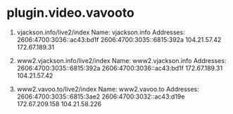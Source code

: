 # plugin.video.vavooto

1. vjackson.info/live2/index
Name:    vjackson.info
Addresses:  2606:4700:3036::ac43:bd1f
          2606:4700:3035::6815:392a
          104.21.57.42
          172.67.189.31
          
2. www2.vjackson.info/live2/index
Name:    www2.vjackson.info
Addresses:  2606:4700:3035::6815:392a
          2606:4700:3036::ac43:bd1f
          172.67.189.31
          104.21.57.42
          
3. www2.vavoo.to/live2/index
Name:    www2.vavoo.to
Addresses:  2606:4700:3035::6815:3ae2
          2606:4700:3032::ac43:d19e
          172.67.209.158
          104.21.58.226